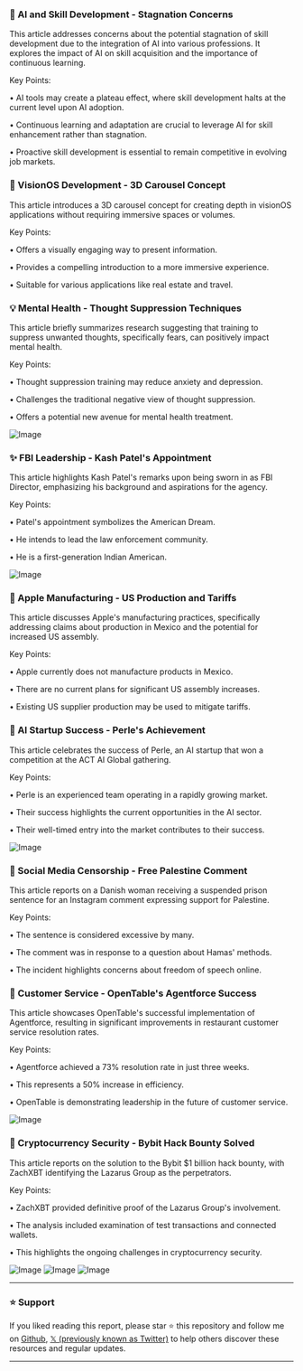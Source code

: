 ### 🤖 AI and Skill Development - Stagnation Concerns

This article addresses concerns about the potential stagnation of skill development due to the integration of AI into various professions.  It explores the impact of AI on skill acquisition and the importance of continuous learning.


Key Points:

• AI tools may create a plateau effect, where skill development halts at the current level upon AI adoption.


• Continuous learning and adaptation are crucial to leverage AI for skill enhancement rather than stagnation.


•  Proactive skill development is essential to remain competitive in evolving job markets.



### 🚀 VisionOS Development - 3D Carousel Concept

This article introduces a 3D carousel concept for creating depth in visionOS applications without requiring immersive spaces or volumes.


Key Points:

• Offers a visually engaging way to present information.


•  Provides a compelling introduction to a more immersive experience.


•  Suitable for various applications like real estate and travel.


### 💡 Mental Health - Thought Suppression Techniques

This article briefly summarizes research suggesting that training to suppress unwanted thoughts, specifically fears, can positively impact mental health.


Key Points:

•  Thought suppression training may reduce anxiety and depression.


•  Challenges the traditional negative view of thought suppression.


•  Offers a potential new avenue for mental health treatment.


![Image](https://pbs.twimg.com/media/GkT6wEOXsAEW84z?format=jpg&name=small)


### ✨ FBI Leadership - Kash Patel's Appointment

This article highlights Kash Patel's remarks upon being sworn in as FBI Director, emphasizing his background and aspirations for the agency.


Key Points:

• Patel's appointment symbolizes the American Dream.


• He intends to lead the law enforcement community.


• He is a first-generation Indian American.

![Image](https://pbs.twimg.com/ext_tw_video_thumb/1893062849057939456/pu/img/cOd3SUnHtP69PY93.jpg)


### 🤖 Apple Manufacturing - US Production and Tariffs

This article discusses Apple's manufacturing practices, specifically addressing claims about production in Mexico and the potential for increased US assembly.


Key Points:

• Apple currently does not manufacture products in Mexico.


• There are no current plans for significant US assembly increases.


• Existing US supplier production may be used to mitigate tariffs.



### 🚀 AI Startup Success - Perle's Achievement

This article celebrates the success of Perle, an AI startup that won a competition at the ACT AI Global gathering.


Key Points:

• Perle is an experienced team operating in a rapidly growing market.


• Their success highlights the current opportunities in the AI sector.


• Their well-timed entry into the market contributes to their success.


![Image](https://pbs.twimg.com/ext_tw_video_thumb/1892263244208713729/pu/img/_PLEfiSsyZGACrEQ.jpg)


### 🤖 Social Media Censorship - Free Palestine Comment

This article reports on a Danish woman receiving a suspended prison sentence for an Instagram comment expressing support for Palestine.


Key Points:

• The sentence is considered excessive by many.


• The comment was in response to a question about Hamas' methods.


• The incident highlights concerns about freedom of speech online.



### 🚀 Customer Service - OpenTable's Agentforce Success

This article showcases OpenTable's successful implementation of Agentforce, resulting in significant improvements in restaurant customer service resolution rates.


Key Points:

• Agentforce achieved a 73% resolution rate in just three weeks.


• This represents a 50% increase in efficiency.


• OpenTable is demonstrating leadership in the future of customer service.


![Image](https://pbs.twimg.com/media/GkV2_uCXQAADFQb?format=jpg&name=small)


### 🤖 Cryptocurrency Security - Bybit Hack Bounty Solved

This article reports on the solution to the Bybit $1 billion hack bounty, with ZachXBT identifying the Lazarus Group as the perpetrators.


Key Points:

• ZachXBT provided definitive proof of the Lazarus Group's involvement.


• The analysis included examination of test transactions and connected wallets.


• This highlights the ongoing challenges in cryptocurrency security.


![Image](https://pbs.twimg.com/media/GkVnyx9WkAIX9C1?format=png&name=small)
![Image](https://pbs.twimg.com/media/GkVnzfjXMAAlmIz?format=jpg&name=medium)
![Image](https://pbs.twimg.com/media/GkUyS4-XgAoVyET?format=png&name=240x240)


---

### ⭐️ Support

If you liked reading this report, please star ⭐️ this repository and follow me on [Github](https://github.com/Drix10), [𝕏 (previously known as Twitter)](https://x.com/DRIX_10_) to help others discover these resources and regular updates.

---